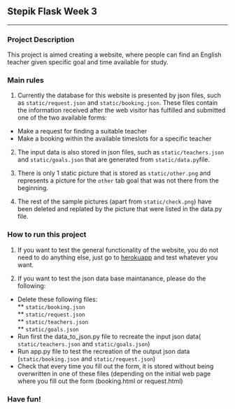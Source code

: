 ## Stepik Flask Week 3
------          
### Project Description
This project is aimed creating a website, where people can find an English teacher given specific goal and time available for study.

### Main rules     
1) Currently the database for this website is presented by json files, such as `static/request.json` and `static/booking.json`. These files contain the information
received after the web visitor has fulfilled and submitted one of the two available forms:
* Make a request for finding a suitable teacher
* Make a booking within the available timeslots for a specific teacher

2) The input data is also stored in json files, such as `static/teachers.json` and `static/goals.json` that are generated from `static/data.py`file.

3) There is only 1 static picture that is stored as `static/other.png` and represents a picture for the `other` tab goal that was not there from the beginning.

4) The rest of the sample pictures (apart from `static/check.png`) have been deleted and replated by the picture that were listed in the data.py file.

### How to run this project

1) If you want to test the general functionality of the website, you do not need to do anything else, just go to [herokuapp](stepik-flask-petrova-week-3.herokuapp.com)
and test whatever you want.

2) If you want to test the json data base maintanance, please do the following:
* Delete these following files:<br>
  ** `static/booking.json`<br>
  ** `static/request.json`<br>
  ** `static/teachers.json`<br>
  ** `static/goals.json`<br>
* Run first the data_to_json.py file to recreate the input json data( `static/teachers.json` and `static/goals.json`)
* Run app.py file to test the recreation of the output json data (`static/booking.json` and `static/request.json`) 
* Check that every time you fill out the form, it is stored without being overwritten in one of these files (depending on the initial web page
where you fill out the form (booking.html or request.html)

### Have fun!
